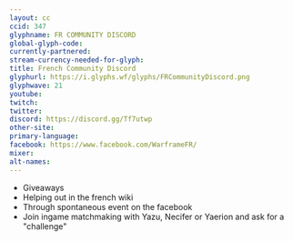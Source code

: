 ```yaml
---
layout: cc
ccid: 347
glyphname: FR COMMUNITY DISCORD
global-glyph-code: 
currently-partnered: 
stream-currency-needed-for-glyph: 
title: French Community Discord
glyphurl: https://i.glyphs.wf/glyphs/FRCommunityDiscord.png
glyphwave: 21
youtube: 
twitch: 
twitter: 
discord: https://discord.gg/Tf7utwp
other-site: 
primary-language: 
facebook: https://www.facebook.com/WarframeFR/
mixer: 
alt-names: 
---
```

* Giveaways
* Helping out in the french wiki
* Through spontaneous event on the facebook
* Join ingame matchmaking with Yazu, Necifer or Yaerion and ask for a "challenge"
